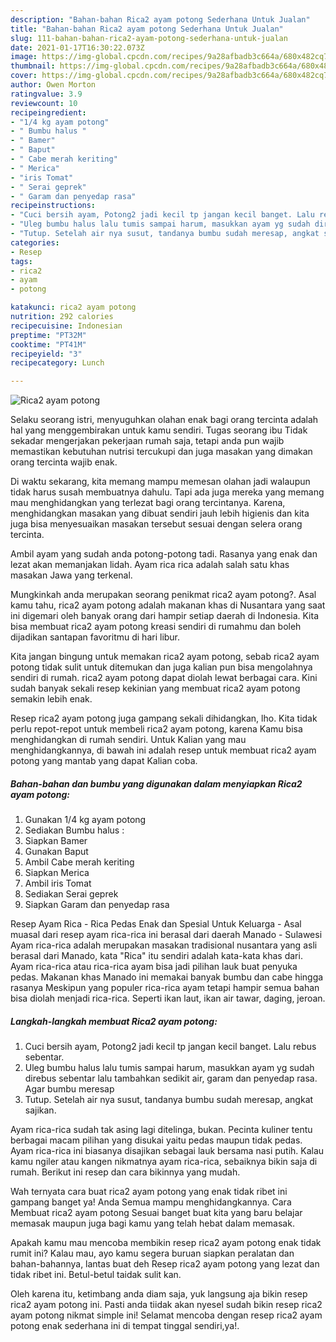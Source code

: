 ```yaml
---
description: "Bahan-bahan Rica2 ayam potong Sederhana Untuk Jualan"
title: "Bahan-bahan Rica2 ayam potong Sederhana Untuk Jualan"
slug: 111-bahan-bahan-rica2-ayam-potong-sederhana-untuk-jualan
date: 2021-01-17T16:30:22.073Z
image: https://img-global.cpcdn.com/recipes/9a28afbadb3c664a/680x482cq70/rica2-ayam-potong-foto-resep-utama.jpg
thumbnail: https://img-global.cpcdn.com/recipes/9a28afbadb3c664a/680x482cq70/rica2-ayam-potong-foto-resep-utama.jpg
cover: https://img-global.cpcdn.com/recipes/9a28afbadb3c664a/680x482cq70/rica2-ayam-potong-foto-resep-utama.jpg
author: Owen Morton
ratingvalue: 3.9
reviewcount: 10
recipeingredient:
- "1/4 kg ayam potong"
- " Bumbu halus "
- " Bamer"
- " Baput"
- " Cabe merah keriting"
- " Merica"
- "iris Tomat"
- " Serai geprek"
- " Garam dan penyedap rasa"
recipeinstructions:
- "Cuci bersih ayam, Potong2 jadi kecil tp jangan kecil banget. Lalu rebus sebentar."
- "Uleg bumbu halus lalu tumis sampai harum, masukkan ayam yg sudah direbus sebentar lalu tambahkan sedikit air, garam dan penyedap rasa. Agar bumbu meresap"
- "Tutup. Setelah air nya susut, tandanya bumbu sudah meresap, angkat sajikan."
categories:
- Resep
tags:
- rica2
- ayam
- potong

katakunci: rica2 ayam potong 
nutrition: 292 calories
recipecuisine: Indonesian
preptime: "PT32M"
cooktime: "PT41M"
recipeyield: "3"
recipecategory: Lunch

---
```



![Rica2 ayam potong](https://img-global.cpcdn.com/recipes/9a28afbadb3c664a/680x482cq70/rica2-ayam-potong-foto-resep-utama.jpg)

Selaku seorang istri, menyuguhkan olahan enak bagi orang tercinta adalah hal yang menggembirakan untuk kamu sendiri. Tugas seorang ibu Tidak sekadar mengerjakan pekerjaan rumah saja, tetapi anda pun wajib memastikan kebutuhan nutrisi tercukupi dan juga masakan yang dimakan orang tercinta wajib enak.

Di waktu  sekarang, kita memang mampu memesan olahan jadi walaupun tidak harus susah membuatnya dahulu. Tapi ada juga mereka yang memang mau menghidangkan yang terlezat bagi orang tercintanya. Karena, menghidangkan masakan yang dibuat sendiri jauh lebih higienis dan kita juga bisa menyesuaikan masakan tersebut sesuai dengan selera orang tercinta. 

Ambil ayam yang sudah anda potong-potong tadi. Rasanya yang enak dan lezat akan memanjakan lidah. Ayam rica rica adalah salah satu khas masakan Jawa yang terkenal.

Mungkinkah anda merupakan seorang penikmat rica2 ayam potong?. Asal kamu tahu, rica2 ayam potong adalah makanan khas di Nusantara yang saat ini digemari oleh banyak orang dari hampir setiap daerah di Indonesia. Kita bisa membuat rica2 ayam potong kreasi sendiri di rumahmu dan boleh dijadikan santapan favoritmu di hari libur.

Kita jangan bingung untuk memakan rica2 ayam potong, sebab rica2 ayam potong tidak sulit untuk ditemukan dan juga kalian pun bisa mengolahnya sendiri di rumah. rica2 ayam potong dapat diolah lewat berbagai cara. Kini sudah banyak sekali resep kekinian yang membuat rica2 ayam potong semakin lebih enak.

Resep rica2 ayam potong juga gampang sekali dihidangkan, lho. Kita tidak perlu repot-repot untuk membeli rica2 ayam potong, karena Kamu bisa menghidangkan di rumah sendiri. Untuk Kalian yang mau menghidangkannya, di bawah ini adalah resep untuk membuat rica2 ayam potong yang mantab yang dapat Kalian coba.

<!--inarticleads1-->

##### Bahan-bahan dan bumbu yang digunakan dalam menyiapkan Rica2 ayam potong:

1. Gunakan 1/4 kg ayam potong
1. Sediakan  Bumbu halus :
1. Siapkan  Bamer
1. Gunakan  Baput
1. Ambil  Cabe merah keriting
1. Siapkan  Merica
1. Ambil iris Tomat
1. Sediakan  Serai geprek
1. Siapkan  Garam dan penyedap rasa


Resep Ayam Rica - Rica Pedas Enak dan Spesial Untuk Keluarga - Asal muasal dari resep ayam rica-rica ini berasal dari daerah Manado - Sulawesi Ayam rica-rica adalah merupakan masakan tradisional nusantara yang asli berasal dari Manado, kata &#34;Rica&#34; itu sendiri adalah kata-kata khas dari. Ayam rica-rica atau rica-rica ayam bisa jadi pilihan lauk buat penyuka pedas. Makanan khas Manado ini memakai banyak bumbu dan cabe hingga rasanya Meskipun yang populer rica-rica ayam tetapi hampir semua bahan bisa diolah menjadi rica-rica. Seperti ikan laut, ikan air tawar, daging, jeroan. 

<!--inarticleads2-->

##### Langkah-langkah membuat Rica2 ayam potong:

1. Cuci bersih ayam, Potong2 jadi kecil tp jangan kecil banget. Lalu rebus sebentar.
1. Uleg bumbu halus lalu tumis sampai harum, masukkan ayam yg sudah direbus sebentar lalu tambahkan sedikit air, garam dan penyedap rasa. Agar bumbu meresap
1. Tutup. Setelah air nya susut, tandanya bumbu sudah meresap, angkat sajikan.


Ayam rica-rica sudah tak asing lagi ditelinga, bukan. Pecinta kuliner tentu berbagai macam pilihan yang disukai yaitu pedas maupun tidak pedas. Ayam rica-rica ini biasanya disajikan sebagai lauk bersama nasi putih. Kalau kamu ngiler atau kangen nikmatnya ayam rica-rica, sebaiknya bikin saja di rumah. Berikut ini resep dan cara bikinnya yang mudah. 

Wah ternyata cara buat rica2 ayam potong yang enak tidak ribet ini gampang banget ya! Anda Semua mampu menghidangkannya. Cara Membuat rica2 ayam potong Sesuai banget buat kita yang baru belajar memasak maupun juga bagi kamu yang telah hebat dalam memasak.

Apakah kamu mau mencoba membikin resep rica2 ayam potong enak tidak rumit ini? Kalau mau, ayo kamu segera buruan siapkan peralatan dan bahan-bahannya, lantas buat deh Resep rica2 ayam potong yang lezat dan tidak ribet ini. Betul-betul taidak sulit kan. 

Oleh karena itu, ketimbang anda diam saja, yuk langsung aja bikin resep rica2 ayam potong ini. Pasti anda tiidak akan nyesel sudah bikin resep rica2 ayam potong nikmat simple ini! Selamat mencoba dengan resep rica2 ayam potong enak sederhana ini di tempat tinggal sendiri,ya!.


